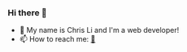 ### Hi there 👋

- 🔭 My name is Chris Li and I'm a web developer!
- 📫 How to reach me: [:email:](mailto:christopherli1018@gmail.com)

